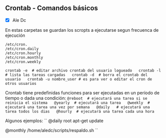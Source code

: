 ## Crontab - Comandos básicos

- [x] Ale Dc


En estas carpetas se guardan los scropts a ejecutarse segun frecuenca de ejecución
```
/etc/cron.  
/etc/cron.daily  
/etc/cron.hourly  
/etc/cron.monthly  
/etc/cron.weekly  
```

``
crontab -e  # editar archivo crontab del usuario logueado  
crontab -l  # lista las tareas cargadas  
crontab -d  # borra el crontab del usuario  
crontab -u nombre_user # es para ver o editar el cron de otros usuarios  
``

Crontab tiene predefinidas funciones para ser ejecutadas en un período de tiempo o dada una condición:
``
@reboot  # ejecutará una tarea si se reinicia el sistema  
@yearly  # ejecutará una tarea  
@weekly  # ejecutará una tarea una vez por semana  
@daily   # ejecutará una tarea todos los dias  
@hourly  # ejecutará una tarea cada una hora  
``

Algunos ejemplos:
``
@daily root apt-get update

@monthly  /home/aledc/scripts/respaldo.sh
``


